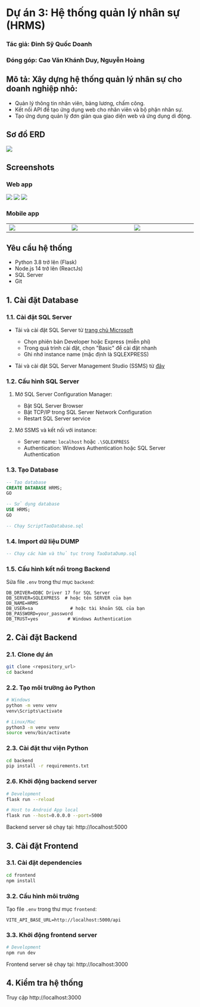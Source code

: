 # Dự án 3: Hệ thống quản lý nhân sự (HRMS)

### Tác giả: Đinh Sỹ Quốc Doanh
### Đóng góp: Cao Văn Khánh Duy, Nguyễn Hoàng 
##
## Mô tả: Xây dựng hệ thống quản lý nhân sự cho doanh nghiệp nhỏ:	
- Quản lý thông tin nhân viên, bảng lương, chấm công.
- Kết nối API để tạo ứng dụng web cho nhân viên và bộ phận nhân sự.
- Tạo ứng dụng quản lý đơn giản qua giao diện web và ứng dụng di động.

## Sơ đồ ERD
<img src="frontend/public/ERD.png"/>

## Screenshots
### Web app
<img src="frontend/public/Employee.png"/>
<img src="frontend/public/Timekeeping.png"/>
<img src="frontend/public/Payslip.png"/>

### Mobile app
<table width="100%">
  <tbody>
    <tr>
      <td width="1%"><img src="frontend/public/Employee_MB.png"/></td>
      <td width="1%"><img src="frontend/public/Timekeeping_MB.png"/></td>
      <td width="1%"><img src="frontend/public/Payslip_MB.png"/></td>
    </tr>
  </tbody>
</table>

## Yêu cầu hệ thống
- Python 3.8 trở lên (Flask)
- Node.js 14 trở lên (ReactJs)
- SQL Server
- Git

## 1. Cài đặt Database
### 1.1. Cài đặt SQL Server
- Tải và cài đặt SQL Server từ [trang chủ Microsoft](https://www.microsoft.com/en-us/sql-server/sql-server-downloads)
  - Chọn phiên bản Developer hoặc Express (miễn phí)
  - Trong quá trình cài đặt, chọn "Basic" để cài đặt nhanh
  - Ghi nhớ instance name (mặc định là SQLEXPRESS)

- Tải và cài đặt SQL Server Management Studio (SSMS) từ [đây](https://docs.microsoft.com/en-us/sql/ssms/download-sql-server-management-studio-ssms)

### 1.2. Cấu hình SQL Server
1. Mở SQL Server Configuration Manager:
   - Bật SQL Server Browser
   - Bật TCP/IP trong SQL Server Network Configuration
   - Restart SQL Server service

2. Mở SSMS và kết nối với instance:
   - Server name: `localhost` hoặc `.\SQLEXPRESS`
   - Authentication: Windows Authentication hoặc SQL Server Authentication

### 1.3. Tạo Database
```sql
-- Tạo database
CREATE DATABASE HRMS;
GO

-- Sử dụng database
USE HRMS;
GO

-- Chạy ScriptTaoDatabase.sql
```

### 1.4. Import dữ liệu DUMP
```sql
-- Chạy các hàm và thủ tục trong TaoDataDump.sql
```

### 1.5. Cấu hình kết nối trong Backend
Sửa file `.env` trong thư mục `backend`:
```env
DB_DRIVER=ODBC Driver 17 for SQL Server
DB_SERVER=SQLEXPRESS  # hoặc tên SERVER của bạn
DB_NAME=HRMS
DB_USER=sa              # hoặc tài khoản SQL của bạn
DB_PASSWORD=your_password
DB_TRUST=yes           # Windows Authentication
```

## 2. Cài đặt Backend
### 2.1. Clone dự án
```bash
git clone <repository_url>
cd backend
```

### 2.2. Tạo môi trường ảo Python
```bash
# Windows
python -m venv venv
venv\Scripts\activate

# Linux/Mac
python3 -m venv venv
source venv/bin/activate
```

### 2.3. Cài đặt thư viện Python
```bash
cd backend
pip install -r requirements.txt
```

### 2.6. Khởi động backend server
```bash
# Development
flask run --reload

# Host to Android App local
flask run --host=0.0.0.0 --port=5000
```
Backend server sẽ chạy tại: http://localhost:5000

## 3. Cài đặt Frontend
### 3.1. Cài đặt dependencies
```bash
cd frontend
npm install
```

### 3.2. Cấu hình môi trường
Tạo file `.env` trong thư mục `frontend`:
```env
VITE_API_BASE_URL=http://localhost:5000/api
```

### 3.3. Khởi động frontend server
```bash
# Development
npm run dev
```
Frontend server sẽ chạy tại: http://localhost:3000

## 4. Kiểm tra hệ thống
Truy cập http://localhost:3000

